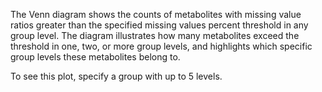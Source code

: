 The Venn diagram shows the counts of metabolites with missing value ratios greater than the specified missing values percent threshold in any group level. The diagram illustrates how many metabolites exceed the threshold in one, two, or more group levels, and highlights which specific group levels these metabolites belong to.

To see this plot, specify a group with up to 5 levels.